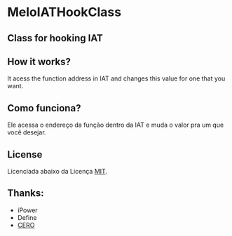 # MeloIATHookClass
## Class for hooking IAT

## How it works?
It acess the function address in IAT and changes this value for one that you want.

## Como funciona?
Ele acessa o endereço da função dentro da IAT e muda o valor pra um que você desejar.

## License

Licenciada abaixo da Licença [MIT](LICENSE).


## Thanks:
* iPower
* Define
* [CERO](https://www.youtube.com/watch?v=IkUfXfnnKH4&list=PLIfZMtpPYFP6zLKlnyAeWY1I85VpyshAA)
